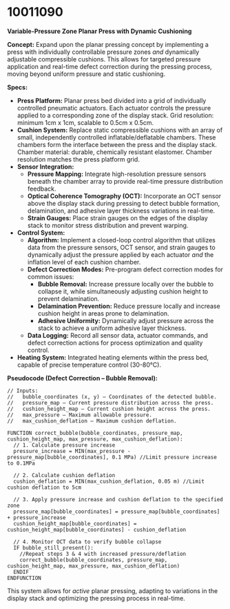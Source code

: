 # 10011090

**Variable-Pressure Zone Planar Press with Dynamic Cushioning**

**Concept:** Expand upon the planar pressing concept by implementing a press with individually controllable pressure zones *and* dynamically adjustable compressible cushions. This allows for targeted pressure application and real-time defect correction during the pressing process, moving beyond uniform pressure and static cushioning.

**Specs:**

*   **Press Platform:** Planar press bed divided into a grid of individually controlled pneumatic actuators. Each actuator controls the pressure applied to a corresponding zone of the display stack. Grid resolution: minimum 1cm x 1cm, scalable to 0.5cm x 0.5cm.
*   **Cushion System:** Replace static compressible cushions with an array of small, independently controlled inflatable/deflatable chambers. These chambers form the interface between the press and the display stack. Chamber material: durable, chemically resistant elastomer. Chamber resolution matches the press platform grid.
*   **Sensor Integration:**
    *   **Pressure Mapping:** Integrate high-resolution pressure sensors beneath the chamber array to provide real-time pressure distribution feedback.
    *   **Optical Coherence Tomography (OCT):** Incorporate an OCT sensor above the display stack during pressing to detect bubble formation, delamination, and adhesive layer thickness variations in real-time.
    *   **Strain Gauges:** Place strain gauges on the edges of the display stack to monitor stress distribution and prevent warping.
*   **Control System:**
    *   **Algorithm:** Implement a closed-loop control algorithm that utilizes data from the pressure sensors, OCT sensor, and strain gauges to dynamically adjust the pressure applied by each actuator *and* the inflation level of each cushion chamber.
    *   **Defect Correction Modes:** Pre-program defect correction modes for common issues:
        *   **Bubble Removal:** Increase pressure locally over the bubble to collapse it, while simultaneously adjusting cushion height to prevent delamination.
        *   **Delamination Prevention:** Reduce pressure locally and increase cushion height in areas prone to delamination.
        *   **Adhesive Uniformity:** Dynamically adjust pressure across the stack to achieve a uniform adhesive layer thickness.
    *   **Data Logging:** Record all sensor data, actuator commands, and defect correction actions for process optimization and quality control.
*   **Heating System:** Integrated heating elements within the press bed, capable of precise temperature control (30-80°C).

**Pseudocode (Defect Correction – Bubble Removal):**

```
// Inputs:
//   bubble_coordinates (x, y) – Coordinates of the detected bubble.
//   pressure_map – Current pressure distribution across the press.
//   cushion_height_map – Current cushion height across the press.
//   max_pressure – Maximum allowable pressure.
//   max_cushion_deflation – Maximum cushion deflation.

FUNCTION correct_bubble(bubble_coordinates, pressure_map, cushion_height_map, max_pressure, max_cushion_deflation):
  // 1. Calculate pressure increase
  pressure_increase = MIN(max_pressure - pressure_map[bubble_coordinates], 0.1 MPa) //Limit pressure increase to 0.1MPa

  // 2. Calculate cushion deflation
  cushion_deflation = MIN(max_cushion_deflation, 0.05 m) //Limit cushion deflation to 5cm

  // 3. Apply pressure increase and cushion deflation to the specified zone
  pressure_map[bubble_coordinates] = pressure_map[bubble_coordinates] + pressure_increase
  cushion_height_map[bubble_coordinates] = cushion_height_map[bubble_coordinates] - cushion_deflation

  // 4. Monitor OCT data to verify bubble collapse
  IF bubble_still_present():
    //Repeat steps 3 & 4 with increased pressure/deflation
    correct_bubble(bubble_coordinates, pressure_map, cushion_height_map, max_pressure, max_cushion_deflation)
  ENDIF
ENDFUNCTION
```

This system allows for *active* planar pressing, adapting to variations in the display stack and optimizing the pressing process in real-time.